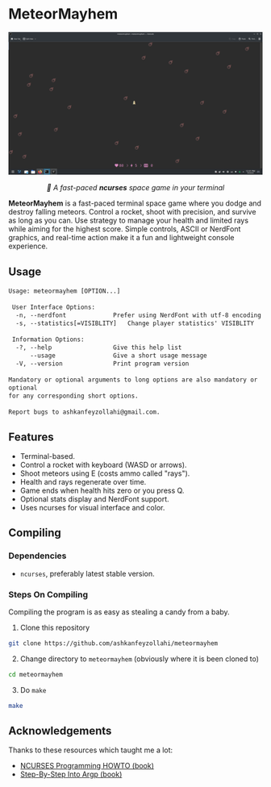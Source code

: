 # MeteorMayhem

![screenshot](screenshot.png)

<p align="center"><i>🚀 A fast-paced <strong>ncurses</strong> space game in your terminal</i>
</p>

**MeteorMayhem** is a fast-paced terminal space game where you dodge and destroy falling meteors. Control a rocket, shoot with precision, and survive as long as you can. Use strategy to manage your health and limited rays while aiming for the highest score. Simple controls, ASCII or NerdFont graphics, and real-time action make it a fun and lightweight console experience.

## Usage

```
Usage: meteormayhem [OPTION...]

 User Interface Options:
  -n, --nerdfont             Prefer using NerdFont with utf-8 encoding
  -s, --statistics[=VISIBLITY]   Change player statistics' VISIBLITY

 Information Options:
  -?, --help                 Give this help list
      --usage                Give a short usage message
  -V, --version              Print program version

Mandatory or optional arguments to long options are also mandatory or optional
for any corresponding short options.

Report bugs to ashkanfeyzollahi@gmail.com.
```

## Features

* Terminal-based.
* Control a rocket with keyboard (WASD or arrows).
* Shoot meteors using E (costs ammo called "rays").
* Health and rays regenerate over time.
* Game ends when health hits zero or you press Q.
* Optional stats display and NerdFont support.
* Uses ncurses for visual interface and color.

## Compiling

### Dependencies

* `ncurses`, preferably latest stable version.

### Steps On Compiling

Compiling the program is as easy as stealing a candy from a baby.

1. Clone this repository

```bash
git clone https://github.com/ashkanfeyzollahi/meteormayhem
```

2. Change directory to `meteormayhem` (obviously where it is been cloned to)

```bash
cd meteormayhem
```

3. Do `make`

```bash
make
```

## Acknowledgements

Thanks to these resources which taught me a lot:

- [NCURSES Programming HOWTO (book)](https://tldp.org/HOWTO/NCURSES-Programming-HOWTO/)
- [Step-By-Step Into Argp (book)](http://nongnu.askapache.com/argpbook/step-by-step-into-argp.pdf)

